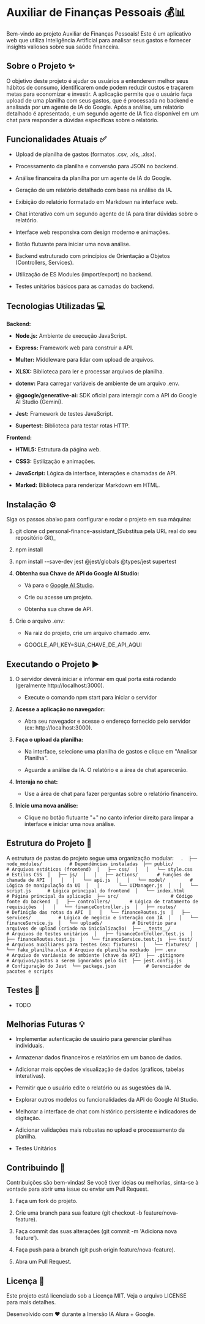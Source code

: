 Auxiliar de Finanças Pessoais 💰📊
==================================

Bem-vindo ao projeto Auxiliar de Finanças Pessoais! Este é um aplicativo web que utiliza Inteligência Artificial para analisar seus gastos e fornecer insights valiosos sobre sua saúde financeira.

Sobre o Projeto ✨
-----------------

O objetivo deste projeto é ajudar os usuários a entenderem melhor seus hábitos de consumo, identificarem onde podem reduzir custos e traçarem metas para economizar e investir. A aplicação permite que o usuário faça upload de uma planilha com seus gastos, que é processada no backend e analisada por um agente de IA do Google. Após a análise, um relatório detalhado é apresentado, e um segundo agente de IA fica disponível em um chat para responder a dúvidas específicas sobre o relatório.

Funcionalidades Atuais ✅
------------------------

*   Upload de planilha de gastos (formatos .csv, .xls, .xlsx).
    
*   Processamento da planilha e conversão para JSON no backend.
    
*   Análise financeira da planilha por um agente de IA do Google.
    
*   Geração de um relatório detalhado com base na análise da IA.
    
*   Exibição do relatório formatado em Markdown na interface web.
    
*   Chat interativo com um segundo agente de IA para tirar dúvidas sobre o relatório.
    
*   Interface web responsiva com design moderno e animações.
    
*   Botão flutuante para iniciar uma nova análise.
    
*   Backend estruturado com princípios de Orientação a Objetos (Controllers, Services).
    
*   Utilização de ES Modules (import/export) no backend.
    
*   Testes unitários básicos para as camadas do backend.
    

Tecnologias Utilizadas 💻
-------------------------

**Backend:**

*   **Node.js:** Ambiente de execução JavaScript.
    
*   **Express:** Framework web para construir a API.
    
*   **Multer:** Middleware para lidar com upload de arquivos.
    
*   **XLSX:** Biblioteca para ler e processar arquivos de planilha.
    
*   **dotenv:** Para carregar variáveis de ambiente de um arquivo .env.
    
*   **@google/generative-ai:** SDK oficial para interagir com a API do Google AI Studio (Gemini).
    
*   **Jest:** Framework de testes JavaScript.
    
*   **Supertest:** Biblioteca para testar rotas HTTP.
    

**Frontend:**

*   **HTML5:** Estrutura da página web.
    
*   **CSS3:** Estilização e animações.
    
*   **JavaScript:** Lógica da interface, interações e chamadas de API.
    
*   **Marked:** Biblioteca para renderizar Markdown em HTML.
    

Instalação ⚙️
-------------

Siga os passos abaixo para configurar e rodar o projeto em sua máquina:

1.  git clone cd personal-finance-assistant_(Substitua pela URL real do seu repositório Git)_
    
2.  npm install
    
3.  npm install --save-dev jest @jest/globals @types/jest supertest
    
4.  **Obtenha sua Chave de API do Google AI Studio:**
    
    *   Vá para o [Google AI Studio](https://aistudio.google.com/).
        
    *   Crie ou acesse um projeto.
        
    *   Obtenha sua chave de API.
        
5.  Crie o arquivo .env:
    
    *   Na raiz do projeto, crie um arquivo chamado .env.
        
    *   GOOGLE\_API\_KEY=SUA\_CHAVE\_DE\_API\_AQUI
        
        
Executando o Projeto ▶️
-----------------------

1.  O servidor deverá iniciar e informar em qual porta está rodando (geralmente http://localhost:3000).

    * Execute o comando npm start  para iniciar o servidor 
    
2.  **Acesse a aplicação no navegador:**
    
    *   Abra seu navegador e acesse o endereço fornecido pelo servidor (ex: http://localhost:3000).
        
3.  **Faça o upload da planilha:**
    
    *   Na interface, selecione uma planilha de gastos e clique em "Analisar Planilha".
        
    *   Aguarde a análise da IA. O relatório e a área de chat aparecerão.
        
4.  **Interaja no chat:**
    
    *   Use a área de chat para fazer perguntas sobre o relatório financeiro.
        
5.  **Inicie uma nova análise:**
    
    *   Clique no botão flutuante "+" no canto inferior direito para limpar a interface e iniciar uma nova análise.
        

Estrutura do Projeto 📁
-----------------------

A estrutura de pastas do projeto segue uma organização modular:
`   .  ├── node_modules/          # Dependências instaladas  ├── public/                # Arquivos estáticos (frontend)  │   ├── css/  │   │   └── style.css      # Estilos CSS  │   ├── js/  │   │   ├── actions/       # Funções de chamada de API  │   │   │   └── api.js  │   │   └── model/         # Lógica de manipulação da UI  │   │       └── UIManager.js  │   │   └── script.js      # Lógica principal do frontend  │   └── index.html         # Página principal da aplicação  ├── src/                   # Código fonte do backend  │   ├── controllers/       # Lógica de tratamento de requisições  │   │   └── financeController.js  │   ├── routes/            # Definição das rotas da API  │   │   └── financeRoutes.js  │   ├── services/          # Lógica de negócio e interação com IA  │   │   └── financeService.js  │   └── uploads/           # Diretório para arquivos de upload (criado na inicialização)  ├── __tests__/             # Arquivos de testes unitários  │   ├── financeController.test.js  │   ├── financeRoutes.test.js  │   └── financeService.test.js  ├── test/                  # Arquivos auxiliares para testes (ex: fixtures)  │   └── fixtures/  │       └── fake_planilha.xlsx # Arquivo de planilha mockado  ├── .env                   # Arquivo de variáveis de ambiente (chave da API)  ├── .gitignore             # Arquivos/pastas a serem ignorados pelo Git  ├── jest.config.js         # Configuração do Jest  └── package.json           # Gerenciador de pacotes e scripts   `

Testes 🧪
---------

* TODO

Melhorias Futuras 💡
--------------------

*   Implementar autenticação de usuário para gerenciar planilhas individuais.
    
*   Armazenar dados financeiros e relatórios em um banco de dados.
    
*   Adicionar mais opções de visualização de dados (gráficos, tabelas interativas).
    
*   Permitir que o usuário edite o relatório ou as sugestões da IA.
    
*   Explorar outros modelos ou funcionalidades da API do Google AI Studio.
    
*   Melhorar a interface de chat com histórico persistente e indicadores de digitação.
    
*   Adicionar validações mais robustas no upload e processamento da planilha.

*   Testes Unitários
    

Contribuindo 👋
---------------

Contribuições são bem-vindas! Se você tiver ideias ou melhorias, sinta-se à vontade para abrir uma issue ou enviar um Pull Request.

1.  Faça um fork do projeto.
    
2.  Crie uma branch para sua feature (git checkout -b feature/nova-feature).
    
3.  Faça commit das suas alterações (git commit -m 'Adiciona nova feature').
    
4.  Faça push para a branch (git push origin feature/nova-feature).
    
5.  Abra um Pull Request.
    

Licença 📄
----------

Este projeto está licenciado sob a Licença MIT. Veja o arquivo LICENSE para mais detalhes.

Desenvolvido com ❤️ durante a Imersão IA Alura + Google.